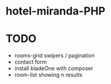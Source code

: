 # hotel-miranda-PHP

# TODO
- rooms-grid swipers / pagination
- contact form
- install bladeOne with composer
- room-list showing n results